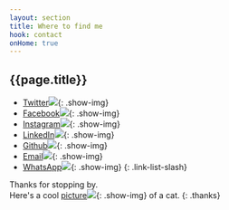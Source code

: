 ```yaml
---
layout: section
title: Where to find me
hook: contact
onHome: true
---
```


## {{page.title}}

- [Twitter![](//media.giphy.com/media/W5YVAfSttCqre/giphy.gif)](//twitter.com/ChristianWijnia){: .show-img}
- [Facebook![](//media.giphy.com/media/vgyUbeBAVeTy8/giphy.gif)](//www.facebook.com/ChristianWijnia){: .show-img}
- [Instagram![](//media.giphy.com/media/3owypf6HrM3J7UTvAA/giphy.gif)](//instagram.com/christhebutcher){: .show-img}
- [LinkedIn![](//media.giphy.com/media/IEbrIbqMDfIdO/giphy.gif)](//www.linkedin.com/in/christian-wijnia-1364a29b/){: .show-img}
- [Github![](//media.giphy.com/media/gU25raLP4pUu4/giphy.gif)](//github.com/christhebutcher){: .show-img}
- [Email![](//media.giphy.com/media/T8Dhl1KPyzRqU/giphy.gif)](mailto:ccwijnia@gmail.com){: .show-img}
- [WhatsApp![](//media.giphy.com/media/WirhZMBF1AZVK/giphy.gif)](//api.whatsapp.com/send?phone=31642407442){: .show-img}
{: .link-list-slash}

Thanks for stopping by.<br> Here's a cool [picture![](//media.giphy.com/media/l6Td5sKDNmDGU/giphy.gif)](//api.whatsapp.com/send?phone=31642407442){: .show-img} of a cat.
{: .thanks}